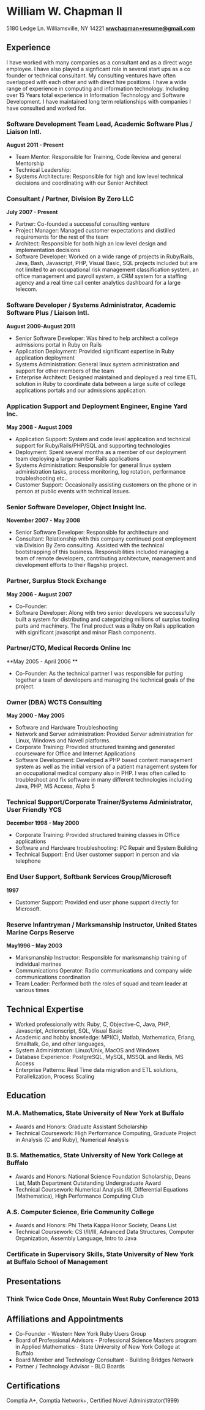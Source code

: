 # William W. Chapman II
5180 Ledge Ln.
Williamsville, NY 14221
**wwchapman+resume@gmail.com**


## Experience
I have worked with many companies as a consultant and as a direct wage employee. I have also played a signficant
role in several start ups as a co founder or technical consultant. My consulting ventures have often overlapped 
with each other and with direct hire positions. I have a wide range of experience in computing and information technology. 
Including over 15 Years total experience in Information Technology and Software Development. 
I have maintained long term relationships with companies I have consulted and worked for.

### Software Development Team Lead,  Academic Software Plus / Liaison Intl.
**August 2011 - Present**
* Team Mentor: Responsible for Training, Code Review and general Mentorship
* Technical Leadership:  
* Systems Architecture: Responsible for high and low level technical decisions and coordinating with our Senior Architect

### Consultant / Partner, Division By Zero LLC
**July 2007 - Present**
* Partner: Co-founded a successful consulting venture 
* Project Manager: Managed customer expectations and distilled requirements for the rest of the team
* Architect: Responsible for both high an low level design and implementation decisions
* Software Developer: Worked on a wide range of projects in Ruby/Rails, Java, Bash, Javascript, PHP, Visual Basic, SQL
  projects included but are not limited to an occupational risk management classification system, an office management and
  payroll system,  a CRM system for a staffing agency and a real time call center analytics dashboard for a large telecom. 


### Software Developer / Systems Administrator, Academic Software Plus / Liaison Intl.
**August 2009-August 2011**
* Senior Software Developer: Was hired to help architect a college admissions portal in Ruby on Rails
* Application Deployment: Provided significant expertise in Ruby application deployment
* Systems Administration: General linux system administration and support for other members of the team 
* Enterprise Architect: Designed maintained and deployed a real time ETL solution in Ruby to coordinate data
between a large suite of college applications portals and our admissions application. 


### Application Support and Deployment Engineer, Engine Yard Inc.
**May 2008 - August 2009**
* Application Support: System and code level application and technical support for Ruby/Rails/PHP/SQL and supporting technologies
* Deployment: Spent several months as a member of our deployment team deploying a large number Rails applications
* Systems Administration: Responsible for general linux system administration tasks, process monitoring, log rotation, performance troubleshooting etc..
* Customer Support: Occasionally assisting customers on the phone or in person at public events with technical issues. 

### Senior Software Developer, Object Insight Inc. 
**November 2007 - May 2008**
* Senior Software Developer: Responsible for architecture and 
* Consultant:  Relationship with this company continued post employment via 
Division By Zero consulting.
Assisted with the technical bootstrapping of this business. Responsibilities included managing 
a team of remote  developers, contributing architecture, management and development efforts 
to their flagship project.

### Partner, Surplus Stock Exchange 
**May 2006 - August 2007**
* Co-Founder: 
* Software Developer: Along with two senior developers we successfully built a system for distributing and
categorizing millions of surplus tooling parts and machinery. The final product was a Ruby on Rails application with
significant javascript and minor Flash components. 

### Partner/CTO, Medical Records Online Inc
**May 2005 - April 2006 **
* Co-Founder: As the technical partner I was responsible for putting together a team of developers and
managing the technical goals of the project. 

### Owner (DBA) WCTS Consulting 
**May 2000 - May 2005**
* Software and Hardware Troubleshooting
* Network and Server administration: Provided Server administration for Linux, Windows and Novell platforms. 
* Corporate Training: Provided structured training and generated courseware for Office and Internet Applications
* Software Development: Developed a PHP based content management system as well as the initial version of a patient management
system for an occupational medical company also in PHP. I was often called to troubleshoot and fix software in many different 
technologies including Java, PHP, MS Access, Alpha 5  

### Technical Support/Corporate Trainer/Systems Administrator, User Friendly YCS
**December 1998 - May 2000**
* Corporate Training: Provided structured training classes in Office applications
* Software and Hardware troubleshooting: PC Repair and System Building
* Technical Support: End User customer support in person and via telephone


### End User Support, Softbank Services Group/Microsoft
**1997**
* Customer Support:  Provided end user phone support directly for Microsoft. 

### Reserve Infantryman / Marksmanship Instructor, United States Marine Corps Reserve
**May1996 – May 2003**
* Marksmanship Instructor: Responsible for marksmanship training of individual marines
* Communications Operator: Radio communications and company wide communications coordination
* Team Leader: Performed both the roles of squad and team leader at various times

## Technical Expertise
* Worked professionally with:  Ruby, C, Objective-C, Java, PHP, Javascript, Actionscript, SQL, Visual Basic
* Academic and hobby knowledge: MPI(C), Matlab, Mathematica, Erlang, Smalltalk, Go, and other languages,
* System Administration: Linux/Unix, MacOS and Windows
* Database Experience: PostgreSQL, MySQL, MSSQL and Redis, MS Access
* Enterprise Patterns: Real Time data migration and ETL solutions, Parallelization, Process Scaling

## Education

### M.A. Mathematics, State University of New York at Buffalo
* Awards and Honors:  Graduate Assistant Scholarship
* Technical Coursework: High Performance Computing, Graduate Project in Analysis (C and Ruby), Numerical Analysis

### B.S. Mathematics, State University of New York College at Buffalo
* Awards and Honors: National Science Foundation Scholarship, Deans List, Math Department Outstanding Undergraduate Award
* Technical Coursework: Numerical Analysis I/II, Differential Equations (Mathematica), High Performance Computing Club

### A.S. Computer Science, Erie Community College
* Awards and Honors: Phi Theta Kappa Honor Society, Deans List
* Technical Coursework: CS I/II/III, Advanced Data Structures, Computer Organization, Assembly Language, Intro to Java

### Certificate in Supervisory Skills, State University of New York at Buffalo School of Management

## Presentations
### Think Twice Code Once,  Mountain West Ruby Conference 2013

## Affiliations and Appointments
* Co-Founder - Western New York Ruby Users Group
* Board of Professional Advisors - Professional Science Masters program in Applied Mathematics - State University of New York College at Buffalo
* Board Member and Technology Consultant - Building Bridges Network
* Partner / Technology Advisor - BLO Boards 


## Certifications
  Comptia A+, Comptia Network+, Certified Novel Administrator(1999)
